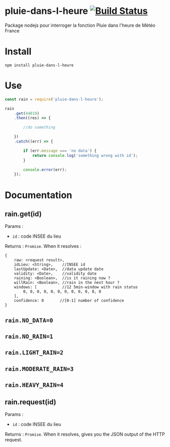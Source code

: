 pluie-dans-l-heure [![Build Status](https://travis-ci.org/guillaumewuip/pluie-dans-l-heure.svg?branch=master)](https://travis-ci.org/guillaumewuip/pluie-dans-l-heure)
==================

Package nodejs pour interroger la fonction Pluie dans l'heure de Météo France

# Install

```
npm install pluie-dans-l-heure
```

# Use

```js
const rain = require('pluie-dans-l-heure');

rain
    .get(44019)
    .then((res) => {

        //do something

    })
    .catch((err) => {

        if (err.message === 'no data') {
            return console.log('something wrong with id');
        }

        console.error(err);
    });
```

# Documentation

## rain.get(id)

Params :

- `id` : code INSEE du lieu

Returns : `Promise`. When it resolves :

```
{
    raw: <request result>,
    idLieu: <String>,    //INSEE id
    lastUpdate: <Date>,  //data update date
    validity: <Date>,    //validity date
    raining: <Boolean>,  //is it raining now ?
    willRain: <Boolean>, //rain in the next hour ?
    windows: [           //12 5min-window with rain status
        0, 0, 0, 0, 0, 0, 0, 0, 0, 0, 0, 0
    ],
    confidence: 0       //[0-1] number of confidence
}
```


## `rain.NO_DATA=0`

## `rain.NO_RAIN=1`

## `rain.LIGHT_RAIN=2`

## `rain.MODERATE_RAIN=3`

## `rain.HEAVY_RAIN=4`

## rain.request(id)

Params :

- `id` : code INSEE du lieu

Returns : `Promise`. When it resolves, gives you the JSON output of the HTTP
request.
